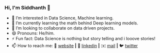 ### Hi, I'm Siddhanth 👋

<!--
**SiddhanthNB/SiddhanthNB** is a ✨ _special_ ✨ repository because its `README.md` (this file) appears on your GitHub profile.
-->

- 🔭 I’m interested in Data Science, Machine learning.
- 🌱 I’m currently learning the math behind Deep learning models.
- 👯 I’m looking to collaborate on data driven projects.
- 😄 Pronouns: He/him.
- ⚡ Fun fact: Data Science is nothing but story telling and i looove stories!
- 📫 How to reach me: 
🏡 [website][website] **|** 
👔 [linkedin][linkedin] **|** 
✉️ [mail][mail] **|**
🐦 [twitter][twitter]



[website]: https://siddhanthnb.github.io/DataScience-Portfolio/
[twitter]: https://twitter.com/SiddhanthNB
[linkedin]: https://www.linkedin.com/in/siddhanth-nagendra-bhimakari/
[mail]: mailto:siddhanth.n.b@gmail.com
